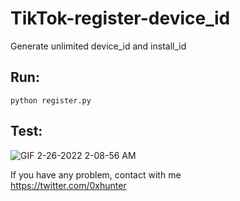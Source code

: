 # TikTok-register-device_id

Generate unlimited device_id and install_id

## Run:<br>

`python register.py`


## Test:<br>
![GIF 2-26-2022 2-08-56 AM](https://user-images.githubusercontent.com/29132154/155815676-7c12bd72-eb26-4ea7-882c-375bb44e50ff.gif)


If you have any problem, contact with me <br>
https://twitter.com/0xhunter
